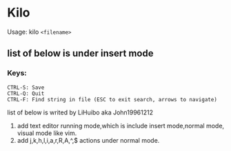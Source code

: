 Kilo
===
Usage: kilo `<filename>`

## list of below is under insert mode
### Keys:
    CTRL-S: Save
    CTRL-Q: Quit
    CTRL-F: Find string in file (ESC to exit search, arrows to navigate)

list of below is writed by LiHuibo aka John19961212
 1. add text editor running mode,which is include insert mode,normal mode,
 visual mode like vim.
 2. add j,k,h,l,i,a,r,R,A,^,$ actions under normal mode.
